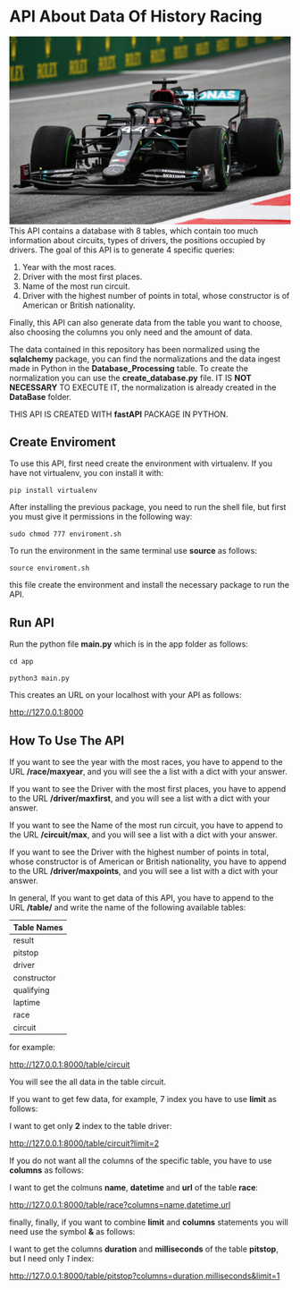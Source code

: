 # API About Data Of History Racing
![alt text](images/racing.jpg)
This API contains a database with 8 tables, which contain too much information
about circuits, types of drivers, the positions occupied by drivers.
The goal of this API is to generate 4 specific queries:
1. Year with the most races.
2. Driver with the most first places.
3. Name of the most run circuit.
4. Driver with the highest number of points in total, whose constructor is of American or British nationality.

Finally, this API can also generate data from the table you want to choose, also choosing the columns you only need and the amount of data.

The data contained in this repository has been normalized using the **sqlalchemy** package, you can find the normalizations and the data ingest made in Python in the **Database_Processing** table. To create the normalization you can use the **create_database.py** file. IT IS **NOT NECESSARY** TO EXECUTE IT, the normalization is already created in the **DataBase** folder.

THIS API IS CREATED WITH **fastAPI** PACKAGE IN PYTHON.
## Create Enviroment
To use this API, first need create the environment with virtualenv.
If you have not virtualenv, you con install it with:
```console
pip install virtualenv
```

After installing the previous package, you need to run the shell file,
but first you must give it permissions in the following way:

```console
sudo chmod 777 enviroment.sh
```
To run the environment in the same terminal use **source** as follows:
```console
source enviroment.sh
```
this file create the environment and install the necessary package to run the API.

## Run API

Run the python file **main.py** which is in the app folder as follows:

```console
cd app
```

```console
python3 main.py
```


This creates an URL on your localhost with your API as follows:

<http://127.0.0.1:8000>

## How To Use The API

If you want to see the year with the most races, you have to append to the URL
**/race/maxyear**, and you will see the a list with a dict with your answer.

If you want to see the Driver with the most first places, you have to append
 to the URL **/driver/maxfirst**, and you will see a list with
 a dict with your answer.

 If you want to see the Name of the most run circuit, you have to append
  to the URL **/circuit/max**, and you will see a list with
  a dict with your answer.

 If you want to see the
Driver with the highest number of points in total, whose constructor is of American or British nationality, you have to append
  to the URL **/driver/maxpoints**, and you will see a list with
  a dict with your answer.

In general, If you want to get data of this API, you have to append to the URL
**/table/** and write the name of the following available tables:

| **Table Names**  |
|------------------|
| result           |
| pitstop          |
| driver           |
| constructor      |
| qualifying       |
| laptime          |
| race             |
| circuit          |

for example:

<http://127.0.0.1:8000/table/circuit>

You will see the all data in the table circuit.

If you want to get few data, for example, 7 index you have to use **limit**
as follows:

I want to get only **2** index to the table driver:

<http://127.0.0.1:8000/table/circuit?limit=2>

If you do not want all the columns of the
specific table, you have to use **columns** as follows:

I want to get the colmuns **name**, **datetime** and **url** of the table **race**:

<http://127.0.0.1:8000/table/race?columns=name,datetime,url>

finally,
finally, if you want to combine **limit** and **columns** statements
you will need use the symbol **&** as follows:

I want to get the columns **duration** and **milliseconds** of the table **pitstop**,
but I need only *1* index:

<http://127.0.0.1:8000/table/pitstop?columns=duration,milliseconds&limit=1>
